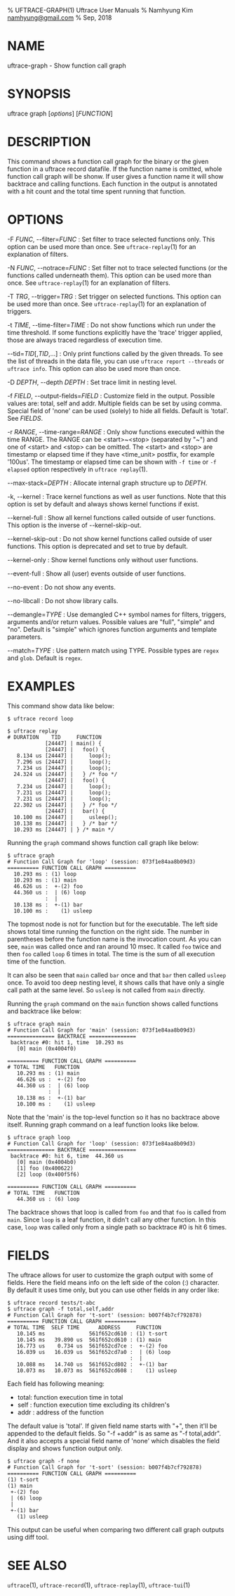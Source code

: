 % UFTRACE-GRAPH(1) Uftrace User Manuals
% Namhyung Kim <namhyung@gmail.com>
% Sep, 2018

NAME
====
uftrace-graph - Show function call graph


SYNOPSIS
========
uftrace graph [*options*] [*FUNCTION*]


DESCRIPTION
===========
This command shows a function call graph for the binary or the given function
in a uftrace record datafile.  If the function name is omitted, whole function
call graph will be shonw.  If user gives a function name it will show backtrace
and calling functions.  Each function in the output is annotated with a hit
count and the total time spent running that function.


OPTIONS
=======
-F *FUNC*, \--filter=*FUNC*
:   Set filter to trace selected functions only.  This option can be used more
    than once.  See `uftrace-replay`(1) for an explanation of filters.

-N *FUNC*, \--notrace=*FUNC*
:   Set filter not to trace selected functions (or the functions called
    underneath them).  This option can be used more than once.  See
    `uftrace-replay`(1) for an explanation of filters.

-T *TRG*, \--trigger=*TRG*
:   Set trigger on selected functions.  This option can be used more than once.
    See `uftrace-replay`(1) for an explanation of triggers.

-t *TIME*, \--time-filter=*TIME*
:   Do not show functions which run under the time threshold.  If some functions
    explicitly have the 'trace' trigger applied, those are always traced
    regardless of execution time.

\--tid=*TID*[,*TID*,...]
:   Only print functions called by the given threads.  To see the list of
    threads in the data file, you can use `uftrace report --threads` or
    `uftrace info`.  This option can also be used more than once.

-D *DEPTH*, \--depth *DEPTH*
:   Set trace limit in nesting level.

-f *FIELD*, \--output-fields=*FIELD*
:   Customize field in the output.  Possible values are: total, self and addr.
    Multiple fields can be set by using comma.  Special field of 'none' can be
    used (solely) to hide all fields.  Default is 'total'.  See *FIELDS*.

-r *RANGE*, \--time-range=*RANGE*
:   Only show functions executed within the time RANGE.  The RANGE can be
    \<start\>~\<stop\> (separated by "~") and one of \<start\> and \<stop\> can
    be omitted.  The \<start\> and \<stop\> are timestamp or elapsed time if
    they have \<time_unit\> postfix, for example '100us'.  The timestamp or
    elapsed time can be shown with `-f time` or `-f elapsed` option
    respectively in `uftrace replay`(1).

\--max-stack=*DEPTH*
:   Allocate internal graph structure up to *DEPTH*.

-k, \--kernel
:   Trace kernel functions as well as user functions.  Note that this option is
    set by default and always shows kernel functions if exist.

\--kernel-full
:   Show all kernel functions called outside of user functions.  This option is
    the inverse of \--kernel-skip-out.

\--kernel-skip-out
:   Do not show kernel functions called outside of user functions.  This option
    is deprecated and set to true by default.

\--kernel-only
:   Show kernel functions only without user functions.

\--event-full
:   Show all (user) events outside of user functions.

\--no-event
:   Do not show any events.

\--no-libcall
:   Do not show library calls.

\--demangle=*TYPE*
:   Use demangled C++ symbol names for filters, triggers, arguments and/or
    return values.  Possible values are "full", "simple" and "no".  Default
    is "simple" which ignores function arguments and template parameters.

\--match=*TYPE*
:   Use pattern match using TYPE.  Possible types are `regex` and `glob`.
    Default is `regex`.


EXAMPLES
========
This command show data like below:

    $ uftrace record loop

    $ uftrace replay
    # DURATION    TID     FUNCTION
                [24447] | main() {
                [24447] |   foo() {
       8.134 us [24447] |     loop();
       7.296 us [24447] |     loop();
       7.234 us [24447] |     loop();
      24.324 us [24447] |   } /* foo */
                [24447] |   foo() {
       7.234 us [24447] |     loop();
       7.231 us [24447] |     loop();
       7.231 us [24447] |     loop();
      22.302 us [24447] |   } /* foo */
                [24447] |   bar() {
      10.100 ms [24447] |     usleep();
      10.138 ms [24447] |   } /* bar */
      10.293 ms [24447] | } /* main */

Running the `graph` command shows function call graph like below:

    $ uftrace graph
    # Function Call Graph for 'loop' (session: 073f1e84aa8b09d3)
    ========== FUNCTION CALL GRAPH ==========
      10.293 ms : (1) loop
      10.293 ms : (1) main
      46.626 us :  +-(2) foo
      44.360 us :  | (6) loop
                :  | 
      10.138 ms :  +-(1) bar
      10.100 ms :    (1) usleep

The topmost node is not for function but for the executable.
The left side shows total time running the function on the right side.
The number in parentheses before the function name is the invocation count.
As you can see, `main` was called once and ran around 10 msec.  It called
`foo` twice and then `foo` called `loop` 6 times in total.  The time is the
sum of all execution time of the function.

It can also be seen that `main` called `bar` once and that `bar` then called
`usleep` once.  To avoid too deep nesting level, it shows calls that have only
a single call path at the same level.  So `usleep` is not called from `main`
directly.

Running the `graph` command on the `main` function shows called functions and
backtrace like below:

    $ uftrace graph main
    # Function Call Graph for 'main' (session: 073f1e84aa8b09d3)
    =============== BACKTRACE ===============
     backtrace #0: hit 1, time  10.293 ms
       [0] main (0x4004f0)
    
    ========== FUNCTION CALL GRAPH ==========
    # TOTAL TIME   FUNCTION
       10.293 ms : (1) main
       46.626 us :  +-(2) foo
       44.360 us :  | (6) loop
                 :  | 
       10.138 ms :  +-(1) bar
       10.100 ms :    (1) usleep

Note that the 'main' is the top-level function so it has no backtrace above
itself.  Running graph command on a leaf function looks like below.

    $ uftrace graph loop
    # Function Call Graph for 'loop' (session: 073f1e84aa8b09d3)
    =============== BACKTRACE ===============
     backtrace #0: hit 6, time  44.360 us
       [0] main (0x4004b0)
       [1] foo (0x400622)
       [2] loop (0x400f5f6)
    
    ========== FUNCTION CALL GRAPH ==========
    # TOTAL TIME   FUNCTION
       44.360 us : (6) loop

The backtrace shows that loop is called from `foo` and that `foo` is called
from `main`.  Since `loop` is a leaf function, it didn't call any other
function.  In this case, `loop` was called only from a single path so
backtrace #0 is hit 6 times.


FIELDS
======
The uftrace allows for user to customize the graph output with some of fields.
Here the field means info on the left side of the colon (:) character.
By default it uses time only, but you can use other fields in any order like:

    $ uftrace record tests/t-abc
    $ uftrace graph -f total,self,addr
    # Function Call Graph for 't-sort' (session: b007f4b7cf792878)
    ========== FUNCTION CALL GRAPH ==========
    # TOTAL TIME  SELF TIME      ADDRESS     FUNCTION
       10.145 ms              561f652cd610 : (1) t-sort
       10.145 ms   39.890 us  561f652cd610 : (1) main
       16.773 us    0.734 us  561f652cd7ce :  +-(2) foo
       16.039 us   16.039 us  561f652cd7a0 :  | (6) loop
                                           :  |
       10.088 ms   14.740 us  561f652cd802 :  +-(1) bar
       10.073 ms   10.073 ms  561f652cd608 :    (1) usleep

Each field has following meaning:

 * total: function execution time in total
 * self : function execution time excluding its children's
 * addr : address of the function

The default value is 'total'.  If given field name starts with "+", then it'll
be appended to the default fields.  So "-f +addr" is as same as "-f total,addr".
And it also accepts a special field name of 'none' which disables the field
display and shows function output only.

    $ uftrace graph -f none
    # Function Call Graph for 't-sort' (session: b007f4b7cf792878)
    ========== FUNCTION CALL GRAPH ==========
    (1) t-sort
    (1) main
     +-(2) foo
     | (6) loop
     |
     +-(1) bar
       (1) usleep

This output can be useful when comparing two different call graph outputs using
diff tool.


SEE ALSO
========
`uftrace`(1), `uftrace-record`(1), `uftrace-replay`(1), `uftrace-tui`(1)
